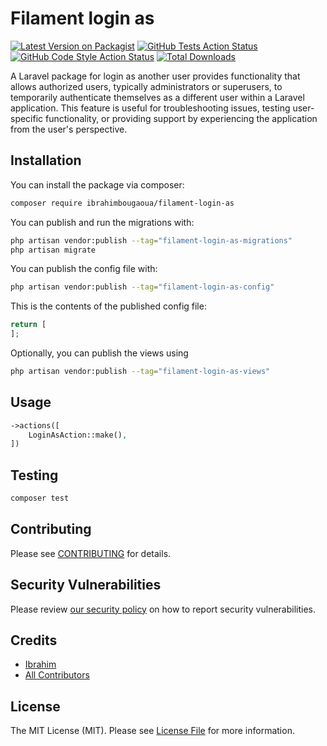 # Filament login as

[![Latest Version on Packagist](https://img.shields.io/packagist/v/ibrahimbougaoua/filament-login-as.svg?style=flat-square)](https://packagist.org/packages/ibrahimbougaoua/filament-login-as)
[![GitHub Tests Action Status](https://img.shields.io/github/actions/workflow/status/ibrahimbougaoua/filament-login-as/run-tests.yml?branch=main&label=tests&style=flat-square)](https://github.com/ibrahimbougaoua/filament-login-as/actions?query=workflow%3Arun-tests+branch%3Amain)
[![GitHub Code Style Action Status](https://img.shields.io/github/actions/workflow/status/ibrahimbougaoua/filament-login-as/fix-php-code-style-issues.yml?branch=main&label=code%20style&style=flat-square)](https://github.com/ibrahimbougaoua/filament-login-as/actions?query=workflow%3A"Fix+PHP+code+style+issues"+branch%3Amain)
[![Total Downloads](https://img.shields.io/packagist/dt/ibrahimbougaoua/filament-login-as.svg?style=flat-square)](https://packagist.org/packages/ibrahimbougaoua/filament-login-as)

A Laravel package for login as another user provides functionality that allows authorized users, typically administrators or superusers, to temporarily authenticate themselves as a different user within a Laravel application. This feature is useful for troubleshooting issues, testing user-specific functionality, or providing support by experiencing the application from the user's perspective.

## Installation

You can install the package via composer:

```bash
composer require ibrahimbougaoua/filament-login-as
```

You can publish and run the migrations with:

```bash
php artisan vendor:publish --tag="filament-login-as-migrations"
php artisan migrate
```

You can publish the config file with:

```bash
php artisan vendor:publish --tag="filament-login-as-config"
```

This is the contents of the published config file:

```php
return [
];
```

Optionally, you can publish the views using

```bash
php artisan vendor:publish --tag="filament-login-as-views"
```

## Usage

```php
->actions([
	LoginAsAction::make(),
])
```

## Testing

```bash
composer test
```

## Contributing

Please see [CONTRIBUTING](CONTRIBUTING.md) for details.

## Security Vulnerabilities

Please review [our security policy](../../security/policy) on how to report security vulnerabilities.

## Credits

- [Ibrahim](https://github.com/ibrahimBougaoua)
- [All Contributors](../../contributors)

## License

The MIT License (MIT). Please see [License File](LICENSE.md) for more information.
